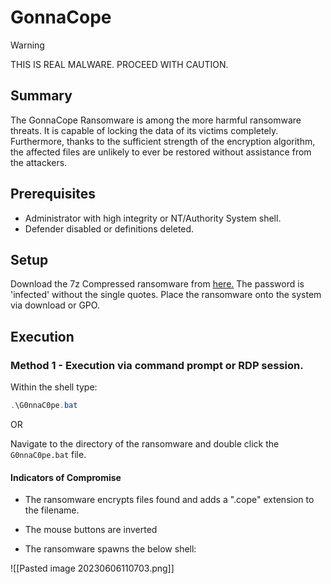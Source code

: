 
# GonnaCope

>[!warning]
>THIS IS REAL MALWARE. PROCEED WITH CAUTION. 

## Summary

The GonnaCope Ransomware is among the more harmful ransomware threats. It is capable of locking the data of its victims completely. Furthermore, thanks to the sufficient strength of the encryption algorithm, the affected files are unlikely to ever be restored without assistance from the attackers.

## Prerequisites

- Administrator with high integrity or NT/Authority System shell.
- Defender disabled or definitions deleted.

## Setup
Download the 7z Compressed ransomware from [here.](https://github.com/vxunderground/MalwareSourceCode/tree/main/Win32/Ransomware) The password is 'infected' without the single quotes. 
Place the ransomware onto the system via download or GPO.

## Execution

### Method 1 - Execution via command prompt or RDP session.

Within the shell type:
```powershell
.\G0nnaC0pe.bat
```

OR

Navigate to the directory of the ransomware and double click the `G0nnaC0pe.bat` file.

#### Indicators of Compromise
- The ransomware encrypts files found and adds a ".cope" extension to the filename.

- The mouse buttons are inverted

- The ransomware spawns the below shell:

![[Pasted image 20230606110703.png]]